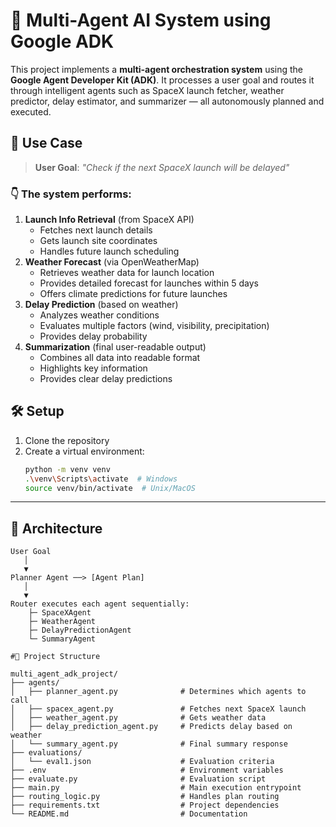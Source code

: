 # 🚀 Multi-Agent AI System using Google ADK

This project implements a **multi-agent orchestration system** using the **Google Agent Developer Kit (ADK)**. It processes a user goal and routes it through intelligent agents such as SpaceX launch fetcher, weather predictor, delay estimator, and summarizer — all autonomously planned and executed.

## 🎯 Use Case

> **User Goal**: _"Check if the next SpaceX launch will be delayed"_

### 👇 The system performs:
1. **Launch Info Retrieval** (from SpaceX API)
   - Fetches next launch details
   - Gets launch site coordinates
   - Handles future launch scheduling
2. **Weather Forecast** (via OpenWeatherMap)
   - Retrieves weather data for launch location
   - Provides detailed forecast for launches within 5 days
   - Offers climate predictions for future launches
3. **Delay Prediction** (based on weather)
   - Analyzes weather conditions
   - Evaluates multiple factors (wind, visibility, precipitation)
   - Provides delay probability
4. **Summarization** (final user-readable output)
   - Combines all data into readable format
   - Highlights key information
   - Provides clear delay predictions

## 🛠️ Setup

1. Clone the repository
2. Create a virtual environment:
   ```bash
   python -m venv venv
   .\venv\Scripts\activate  # Windows
   source venv/bin/activate  # Unix/MacOS
   ```

---

## 🧠 Architecture

```text
User Goal
   │
   ▼
Planner Agent ──> [Agent Plan]
   │
   ▼
Router executes each agent sequentially:
    ├─ SpaceXAgent
    ├─ WeatherAgent
    ├─ DelayPredictionAgent
    └─ SummaryAgent

#📁 Project Structure

multi_agent_adk_project/
├── agents/
│   ├── planner_agent.py              # Determines which agents to call
│   ├── spacex_agent.py               # Fetches next SpaceX launch
│   ├── weather_agent.py              # Gets weather data
│   ├── delay_prediction_agent.py     # Predicts delay based on weather
│   └── summary_agent.py              # Final summary response
├── evaluations/
│   └── eval1.json                    # Evaluation criteria
├── .env                              # Environment variables
├── evaluate.py                       # Evaluation script
├── main.py                           # Main execution entrypoint
├── routing_logic.py                  # Handles plan routing
├── requirements.txt                  # Project dependencies
└── README.md                         # Documentation